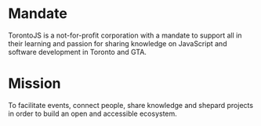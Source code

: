 # Mandate 

TorontoJS is a not-for-profit corporation with a mandate to support all in their learning and passion for sharing knowledge on JavaScript and software development in Toronto and GTA.

# Mission

To facilitate events, connect people, share knowledge and shepard projects in order to build an open and accessible ecosystem.
